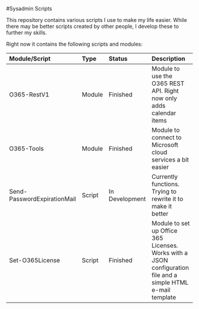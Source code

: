 #Sysadmin Scripts

This repository contains various scripts I use to make my life easier. While there may be better scripts created by other people, I develop these to further my skills.

Right now it contains the following scripts and modules:

| Module/Script | Type | Status | Description | 
|:--- | :--- | :--- | :--- |
| O365-RestV1 | Module | Finished | Module to use the O365 REST API. Right now only adds calendar items |
| O365-Tools | Module | Finished | Module to connect to Microsoft cloud services a bit easier |
| Send-PasswordExpirationMail | Script | In Development | Currently functions. Trying to rewrite it to make it better | 
| Set-O365License | Script | Finished | Module to set up Office 365 Licenses. Works with a JSON configuration file and a simple HTML e-mail template |


